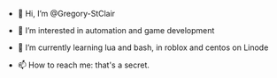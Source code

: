 - 👋 Hi, I’m @Gregory-StClair
- 👀 I’m interested in automation and game development
- 🌱 I’m currently learning lua and bash, in roblox and centos on Linode

- 📫 How to reach me: that's a secret. 

<!---
NooThisIsPatrick/NooThisIsPatrick is a ✨ special ✨ repository because its `README.md` (this file) appears on your GitHub profile.
You can click the Preview link to take a look at your changes.
--->
